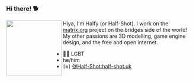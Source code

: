 ### Hi there! 🐕


<img align="left" width="150" src="https://nextcloud.half-shot.uk/index.php/apps/files_sharing/publicpreview/Ks3PQjcJ6jH82T7?x=2560&y=1077&a=true&file=halfy_donut.png&scalingup=0">

Hiya, I'm Halfy (or Half-Shot). I work on the [matrix.org](https://matrix.org) project on the bridges side of the world! My other passions are 3D modelling, game engine design, and the free and open internet.

- 🏳️‍🌈 LGBT
- he/him
- `[m]` [@Half-Shot:half-shot.uk](https://matrix.to/#/@Half-Shot:half-shot.uk)
